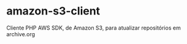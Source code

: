 amazon-s3-client
================

Cliente PHP AWS SDK, de Amazon S3, para atualizar repositórios em archive.org
